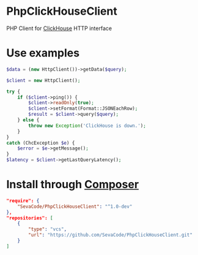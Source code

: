 # PhpClickHouseClient
PHP Client for [ClickHouse](https://github.com/yandex/ClickHouse) HTTP interface

# Use examples
````php
$data = (new HttpClient())->getData($query);
````

````php
$client = new HttpClient();

try {
    if ($client->ping()) {
        $client->readOnly(true);
        $client->setFormat(Format::JSONEachRow);
        $result = $client->query($query);
    } else {
        throw new Exception('ClickHouse is down.');
    }
}
catch (ChcException $e) {
    $error = $e->getMessage();
}
$latency = $client->getLastQueryLatency();
````

# Install through [Composer](https://getcomposer.org/)
````json
"require": {
    "SevaCode/PhpClickHouseClient": "^1.0-dev"
},
"repositories": [
    {
        "type": "vcs",
        "url": "https://github.com/SevaCode/PhpClickHouseClient.git"
    }
]
````